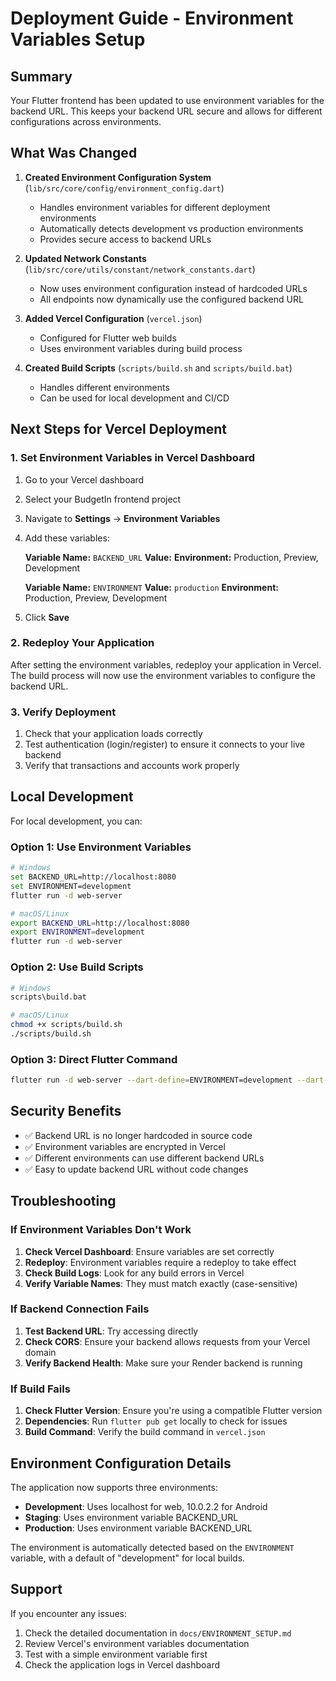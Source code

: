 # Deployment Guide - Environment Variables Setup

## Summary

Your Flutter frontend has been updated to use environment variables for the backend URL. This keeps your backend URL secure and allows for different configurations across environments.

## What Was Changed

1. **Created Environment Configuration System** (`lib/src/core/config/environment_config.dart`)

   - Handles environment variables for different deployment environments
   - Automatically detects development vs production environments
   - Provides secure access to backend URLs

2. **Updated Network Constants** (`lib/src/core/utils/constant/network_constants.dart`)

   - Now uses environment configuration instead of hardcoded URLs
   - All endpoints now dynamically use the configured backend URL

3. **Added Vercel Configuration** (`vercel.json`)

   - Configured for Flutter web builds
   - Uses environment variables during build process

4. **Created Build Scripts** (`scripts/build.sh` and `scripts/build.bat`)
   - Handles different environments
   - Can be used for local development and CI/CD

## Next Steps for Vercel Deployment

### 1. Set Environment Variables in Vercel Dashboard

1. Go to your Vercel dashboard
2. Select your BudgetIn frontend project
3. Navigate to **Settings** → **Environment Variables**
4. Add these variables:

   **Variable Name:** `BACKEND_URL`
   **Value:**
   **Environment:** Production, Preview, Development

   **Variable Name:** `ENVIRONMENT`
   **Value:** `production`
   **Environment:** Production, Preview, Development

5. Click **Save**

### 2. Redeploy Your Application

After setting the environment variables, redeploy your application in Vercel. The build process will now use the environment variables to configure the backend URL.

### 3. Verify Deployment

1. Check that your application loads correctly
2. Test authentication (login/register) to ensure it connects to your live backend
3. Verify that transactions and accounts work properly

## Local Development

For local development, you can:

### Option 1: Use Environment Variables

```bash
# Windows
set BACKEND_URL=http://localhost:8080
set ENVIRONMENT=development
flutter run -d web-server

# macOS/Linux
export BACKEND_URL=http://localhost:8080
export ENVIRONMENT=development
flutter run -d web-server
```

### Option 2: Use Build Scripts

```bash
# Windows
scripts\build.bat

# macOS/Linux
chmod +x scripts/build.sh
./scripts/build.sh
```

### Option 3: Direct Flutter Command

```bash
flutter run -d web-server --dart-define=ENVIRONMENT=development --dart-define=BACKEND_URL=http://localhost:8080
```

## Security Benefits

- ✅ Backend URL is no longer hardcoded in source code
- ✅ Environment variables are encrypted in Vercel
- ✅ Different environments can use different backend URLs
- ✅ Easy to update backend URL without code changes

## Troubleshooting

### If Environment Variables Don't Work

1. **Check Vercel Dashboard**: Ensure variables are set correctly
2. **Redeploy**: Environment variables require a redeploy to take effect
3. **Check Build Logs**: Look for any build errors in Vercel
4. **Verify Variable Names**: They must match exactly (case-sensitive)

### If Backend Connection Fails

1. **Test Backend URL**: Try accessing directly
2. **Check CORS**: Ensure your backend allows requests from your Vercel domain
3. **Verify Backend Health**: Make sure your Render backend is running

### If Build Fails

1. **Check Flutter Version**: Ensure you're using a compatible Flutter version
2. **Dependencies**: Run `flutter pub get` locally to check for issues
3. **Build Command**: Verify the build command in `vercel.json`

## Environment Configuration Details

The application now supports three environments:

- **Development**: Uses localhost for web, 10.0.2.2 for Android
- **Staging**: Uses environment variable BACKEND_URL
- **Production**: Uses environment variable BACKEND_URL

The environment is automatically detected based on the `ENVIRONMENT` variable, with a default of "development" for local builds.

## Support

If you encounter any issues:

1. Check the detailed documentation in `docs/ENVIRONMENT_SETUP.md`
2. Review Vercel's environment variables documentation
3. Test with a simple environment variable first
4. Check the application logs in Vercel dashboard
